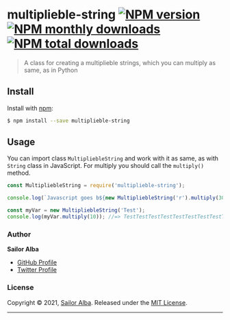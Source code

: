 # multiplieble-string [![NPM version](https://img.shields.io/npm/v/multiplieble-string.svg?style=flat)](https://www.npmjs.com/package/multiplieble-string) [![NPM monthly downloads](https://img.shields.io/npm/dm/multiplieble-string.svg?style=flat)](https://npmjs.org/package/multiplieble-string) [![NPM total downloads](https://img.shields.io/npm/dt/multiplieble-string.svg?style=flat)](https://npmjs.org/package/multiplieble-string)

> A class for creating a multiplieble strings, which you can multiply as same, as in Python

## Install

Install with [npm](https://www.npmjs.com/):

```sh
$ npm install --save multiplieble-string
```

## Usage

You can import class `MultipliebleString` and work with it as same, as with `String` class in JavaScript. For multiply you should call the `multiply()` method.

```js
const MultipliebleString = require('multiplieble-string');

console.log(`Javascript goes b${new MultipliebleString('r').multiply(30)}`); //=> Javascript goes brrrrrrrrrrrrrrrrrrrrrrrrrrrrrr

const myVar = new MultipliebleString('Test');
console.log(myVar.multiply(10)); //=> TestTestTestTestTestTestTestTestTestTest
```

### Author

**Sailor Alba**

* [GitHub Profile](https://github.com/sailor-alba)
* [Twitter Profile](https://twitter.com/alba_sailor)

### License

Copyright © 2021, [Sailor Alba](https://twitter.com/alba_sailor).
Released under the [MIT License](LICENSE).

***